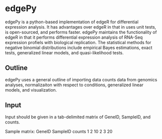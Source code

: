 # edgePy

edgePy is a python-based implementation of edgeR for differential expression analysis. It has advantages over edgeR in that in uses unit tests, is open-sourced, and performs faster. edgePy maintains the functionality of edgeR in that it performs differential expression analysis of RNA-Seq expression profiels with biological replication. The statistical methods for negative binomial distributions include empirical Bayes estimations, exact tests, generalized linear models, and quasi-likelihood tests. 

## Outline

edgePy uses a general outline of importing data counts data from genomics analyses, normalizaiton with respect to conditions, generalized linear models, and visualization.

## Input

Input should be given in a tab-delimited matrix of GeneID, SampleID, and counts.

Sample matrix:
GeneID SampleID counts
1 2 10
2 3 20

